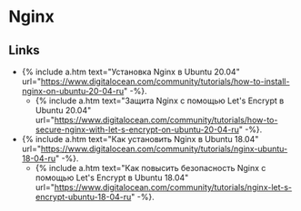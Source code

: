 # Nginx

## Links

- {% include a.htm text="Установка Nginx в Ubuntu 20.04"
     url="https://www.digitalocean.com/community/tutorials/how-to-install-nginx-on-ubuntu-20-04-ru" -%}.
  - {% include a.htm text="Защита Nginx с помощью Let's Encrypt в Ubuntu 20.04"
       url="https://www.digitalocean.com/community/tutorials/how-to-secure-nginx-with-let-s-encrypt-on-ubuntu-20-04-ru" -%}.
- {% include a.htm text="Как установить Nginx в Ubuntu 18.04"
     url="https://www.digitalocean.com/community/tutorials/nginx-ubuntu-18-04-ru" -%}.
  - {% include a.htm text="Как повысить безопасность Nginx с помощью Let's Encrypt в Ubuntu 18.04"
       url="https://www.digitalocean.com/community/tutorials/nginx-let-s-encrypt-ubuntu-18-04-ru" -%}.

